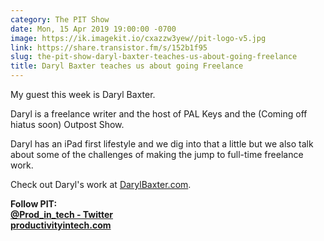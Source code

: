 ```yaml
---
category: The PIT Show
date: Mon, 15 Apr 2019 19:00:00 -0700
image: https://ik.imagekit.io/cxazzw3yew//pit-logo-v5.jpg
link: https://share.transistor.fm/s/152b1f95
slug: the-pit-show-daryl-baxter-teaches-us-about-going-freelance
title: Daryl Baxter teaches us about going Freelance
---
```


<p>My guest this week is Daryl Baxter. </p><p>Daryl is a freelance writer and the host of PAL Keys and the (Coming off hiatus soon) Outpost Show.</p><p>Daryl has an iPad first lifestyle and we dig into that a little but we also talk about some of the challenges of making the jump to full-time freelance work. </p><p>Check out Daryl's work at <a href="https://darylbaxter.com">DarylBaxter.com</a>.</p><p><strong>Follow PIT:<br /></strong><a href="https://twitter.com/prod_in_tech"><strong>@Prod_in_tech - Twitter</strong></a><strong><br /></strong><a href="https://productivityintech.com"><strong>productivityintech.com</strong></a></p>